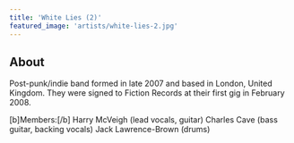 ```yaml
---
title: 'White Lies (2)'
featured_image: 'artists/white-lies-2.jpg'
---
```


## About

Post-punk/indie band formed in late 2007 and based in London, United Kingdom.
They were signed to Fiction Records at their first gig in February 2008.

[b]Members:[/b]
Harry McVeigh (lead vocals, guitar)
Charles Cave (bass guitar, backing vocals)
Jack Lawrence-Brown (drums)
